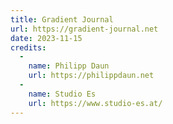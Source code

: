 ```yaml
---
title: Gradient Journal
url: https://gradient-journal.net
date: 2023-11-15
credits:
  -
    name: Philipp Daun
    url: https://philippdaun.net
  -
    name: Studio Es
    url: https://www.studio-es.at/
---
```

